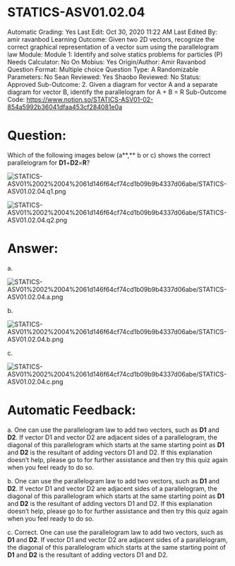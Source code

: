 # STATICS-ASV01.02.04

Automatic Grading: Yes
Last Edit: Oct 30, 2020 11:22 AM
Last Edited By: amir ravanbod
Learning Outcome: Given two 2D vectors, recognize the correct graphical representation of a vector sum using the parallelogram law
Module: Module 1: Identify and solve statics problems for particles (P)
Needs Calculator: No
On Mobius: Yes
Origin/Author: Amir Ravanbod
Question Format: Multiple choice
Question Type: A
Randomizable Parameters: No
Sean Reviewed: Yes
Shaobo Reviewed: No
Status: Approved
Sub-Outcome: 2. Given a diagram for vector A and a separate diagram for vector B, identify the parallelogram for A + B = R
Sub-Outcome Code: https://www.notion.so/STATICS-ASV01-02-854a5992b36041dfaa453cf284081e0a

# Question:

Which of the following images below (a**,** b or c) shows the correct parallelogram for **D1**+**D2**=**R**?

![STATICS-ASV01%2002%2004%2061d146f64cf74cd1b09b9b4337d06abe/STATICS-ASV01.02.04.q1.png](STATICS-ASV01%2002%2004%2061d146f64cf74cd1b09b9b4337d06abe/STATICS-ASV01.02.04.q1.png)

![STATICS-ASV01%2002%2004%2061d146f64cf74cd1b09b9b4337d06abe/STATICS-ASV01.02.04.q2.png](STATICS-ASV01%2002%2004%2061d146f64cf74cd1b09b9b4337d06abe/STATICS-ASV01.02.04.q2.png)

# Answer:

a. 

![STATICS-ASV01%2002%2004%2061d146f64cf74cd1b09b9b4337d06abe/STATICS-ASV01.02.04.a.png](STATICS-ASV01%2002%2004%2061d146f64cf74cd1b09b9b4337d06abe/STATICS-ASV01.02.04.a.png)

b. 

![STATICS-ASV01%2002%2004%2061d146f64cf74cd1b09b9b4337d06abe/STATICS-ASV01.02.04.b.png](STATICS-ASV01%2002%2004%2061d146f64cf74cd1b09b9b4337d06abe/STATICS-ASV01.02.04.b.png)

c. 

![STATICS-ASV01%2002%2004%2061d146f64cf74cd1b09b9b4337d06abe/STATICS-ASV01.02.04.c.png](STATICS-ASV01%2002%2004%2061d146f64cf74cd1b09b9b4337d06abe/STATICS-ASV01.02.04.c.png)

# Automatic Feedback:

a. One can use the parallelogram law to add two vectors, such as **D1** and **D2**. If vector D1 and vector D2 are adjacent sides of a parallelogram, the diagonal of this parallelogram which starts at the same starting point as **D1** and **D2** is the resultant of adding vectors D1 and D2. If this explanation doesn’t help, please go to <a location where all the links are> for further assistance and then try this quiz again when you feel ready to do so.

b. One can use the parallelogram law to add two vectors, such as **D1** and **D2**. If vector D1 and vector D2 are adjacent sides of a parallelogram, the diagonal of this parallelogram which starts at the same starting point as **D1** and **D2** is the resultant of adding vectors D1 and D2. If this explanation doesn’t help, please go to <a location where all the links are> for further assistance and then try this quiz again when you feel ready to do so.

c. Correct. One can use the parallelogram law to add two vectors, such as **D1** and **D2**. If vector D1 and vector D2 are adjacent sides of a parallelogram, the diagonal of this parallelogram which starts at the same starting point of **D1** and **D2** is the resultant of adding vectors D1 and D2.